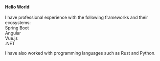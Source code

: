###
<p align="left">
  <strong>Hello World</strong><br><br>
  I have professional experience with the following frameworks and their ecosystems:<br>
  Spring Boot<br>
  Angular<br>
  Vue.js<br>
  .NET<br>
</p>

<p align="left">
  I have also worked with programming languages such as Rust and Python.
</p>

###
